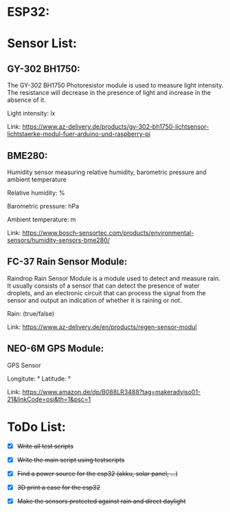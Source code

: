 # ESP32:



# Sensor List:

## GY-302 BH1750:

The GY-302 BH1750 Photoresistor module is used to measure light intensity. The resistance will decrease in the presence of light and increase in the absence of it. 

Light intensity: lx

Link:
https://www.az-delivery.de/products/gy-302-bh1750-lichtsensor-lichtstaerke-modul-fuer-arduino-und-raspberry-pi

## BME280:

Humidity sensor measuring relative humidity, barometric pressure and ambient temperature

Relative humidity: %

Barometric pressure: hPa

Ambient temperature: m

Link:
https://www.bosch-sensortec.com/products/environmental-sensors/humidity-sensors-bme280/

##  FC-37 Rain Sensor Module:

Raindrop Rain Sensor Module is a module used to detect and measure rain. It usually consists of a sensor that can detect the presence of water droplets, and an electronic circuit that can process the signal from the sensor and output an indication of whether it is raining or not. 

Rain: (true/false)

Link:
https://www.az-delivery.de/en/products/regen-sensor-modul

##  NEO-6M GPS Module:

GPS Sensor 

Longitute: °
Latitude: °

Link:
https://www.amazon.de/dp/B088LR3488?tag=makeradviso01-21&linkCode=osi&th=1&psc=1

# ToDo List:

- [x] ~~Write all test scripts~~
- [x] ~~Write the main script using testscripts~~
- [x] ~~Find a power source for the esp32 (akku, solar panel, ...)~~
- [x] ~~3D print a case for the esp32~~
- [x] ~~Make the sensors protected against rain and direct daylight~~









